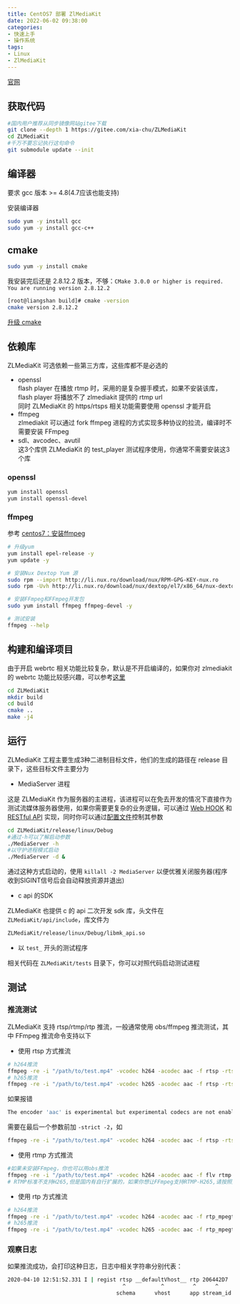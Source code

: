 ```yaml
---
title: CentOS7 部署 ZlMediaKit
date: 2022-06-02 ‏‎09:38:00
categories:
- 快速上手
- 操作系统
tags:
- Linux
- ZlMediaKit
---
```


[官网](https://github.com/ZLMediaKit/ZLMediaKit/wiki/%E5%BF%AB%E9%80%9F%E5%BC%80%E5%A7%8B)

## 获取代码

```bash
#国内用户推荐从同步镜像网站gitee下载 
git clone --depth 1 https://gitee.com/xia-chu/ZLMediaKit
cd ZLMediaKit
#千万不要忘记执行这句命令
git submodule update --init
```

## 编译器

要求 gcc 版本 >= 4.8(4.7应该也能支持)

安装编译器

```bash
sudo yum -y install gcc
sudo yum -y install gcc-c++
```

## cmake

```bash
sudo yum -y install cmake
```

我安装完后还是 2.8.12.2 版本，不够：`CMake 3.0.0 or higher is required. You are running version 2.8.12.2`

```bash
[root@liangshan build]# cmake -version
cmake version 2.8.12.2
```

[升级 cmake](./CentOS7-升级-cmake.md)

## 依赖库

ZLMediaKit 可选依赖一些第三方库，这些库都不是必选的

- openssl  
flash player 在播放 rtmp 时，采用的是复杂握手模式，如果不安装该库，flash player 将播放不了 zlmediakit 提供的 rtmp url  
同时 ZLMediaKit 的 https/rtsps 相关功能需要使用 openssl 才能开启
- ffmpeg  
zlmediakit 可以通过 fork ffmpeg 进程的方式实现多种协议的拉流，编译时不需要安装 FFmpeg
- sdl、avcodec、avutil  
这3个库供 ZLMediaKit 的 test_player 测试程序使用，你通常不需要安装这3个库

### openssl

```bash
yum install openssl
yum install openssl-devel
```

### ffmpeg

参考 [centos7：安装ffmpeg](https://www.jianshu.com/p/7bf6385eee6e)

```bash
# 升级yum
yum install epel-release -y
yum update -y

# 安装Nux Dextop Yum 源
sudo rpm --import http://li.nux.ro/download/nux/RPM-GPG-KEY-nux.ro
sudo rpm -Uvh http://li.nux.ro/download/nux/dextop/el7/x86_64/nux-dextop-release-0-5.el7.nux.noarch.rpm

# 安装FFmpeg和FFmpeg开发包
sudo yum install ffmpeg ffmpeg-devel -y

# 测试安装
ffmpeg --help
```

## 构建和编译项目

由于开启 webrtc 相关功能比较复杂，默认是不开启编译的，如果你对 zlmediakit 的 webrtc 功能比较感兴趣，可以参考[这里](https://github.com/ZLMediaKit/ZLMediaKit/wiki/zlm%E5%90%AF%E7%94%A8webrtc%E7%BC%96%E8%AF%91%E6%8C%87%E5%8D%97)

```bash
cd ZLMediaKit
mkdir build
cd build
cmake ..
make -j4
```

## 运行

ZLMediaKit 工程主要生成3种二进制目标文件，他们的生成的路径在 release 目录下，这些目标文件主要分为

- MediaServer 进程

这是 ZLMediaKit 作为服务器的主进程，该进程可以在免去开发的情况下直接作为测试流媒体服务器使用，如果你需要更复杂的业务逻辑，可以通过 [Web HOOK](https://github.com/zlmediakit/ZLMediaKit/wiki/MediaServer%E6%94%AF%E6%8C%81%E7%9A%84HTTP-HOOK-API) 和 [RESTful API](https://github.com/zlmediakit/ZLMediaKit/wiki/MediaServer%E6%94%AF%E6%8C%81%E7%9A%84HTTP-API) 实现，同时你可以通过[配置文件](https://github.com/zlmediakit/ZLMediaKit/wiki/%E9%85%8D%E7%BD%AE%E6%96%87%E4%BB%B6%E8%AF%A6%E8%A7%A3)控制其参数

```bash
cd ZLMediaKit/release/linux/Debug
#通过-h可以了解启动参数
./MediaServer -h
#以守护进程模式启动
./MediaServer -d &
```

通过这种方式启动的，使用 `killall -2 MediaServer` 以便优雅关闭服务器(程序收到SIGINT信号后会自动释放资源并退出)

- c api 的SDK

ZLMediaKit 也提供 c 的 api 二次开发 sdk 库，头文件在 `ZLMediaKit/api/include`，库文件为

```bash
ZLMediaKit/release/linux/Debug/libmk_api.so
```

- 以 `test_` 开头的测试程序

相关代码在 `ZLMediaKit/tests` 目录下，你可以对照代码启动测试进程

## 测试

### 推流测试

ZLMediaKit 支持 rtsp/rtmp/rtp 推流，一般通常使用 obs/ffmpeg 推流测试，其中 FFmpeg 推流命令支持以下

- 使用 rtsp 方式推流

```bash
# h264推流
ffmpeg -re -i "/path/to/test.mp4" -vcodec h264 -acodec aac -f rtsp -rtsp_transport tcp rtsp://127.0.0.1/live/test
# h265推流
ffmpeg -re -i "/path/to/test.mp4" -vcodec h265 -acodec aac -f rtsp -rtsp_transport tcp rtsp://127.0.0.1/live/test
```

如果报错

```bash
The encoder 'aac' is experimental but experimental codecs are not enabled, add '-strict -2' if you want to use it
```

需要在最后一个参数前加 `-strict -2`，如

```bash
ffmpeg -re -i "/path/to/test.mp4" -vcodec h264 -acodec aac -f rtsp -rtsp_transport tcp -strict -2 rtsp://127.0.0.1/live/test
```

- 使用 rtmp 方式推流

```bash
#如果未安装FFmpeg，你也可以用obs推流
ffmpeg -re -i "/path/to/test.mp4" -vcodec h264 -acodec aac -f flv rtmp://127.0.0.1/live/test
# RTMP标准不支持H265,但是国内有自行扩展的，如果你想让FFmpeg支持RTMP-H265,请按照此文章编译：https://github.com/ksvc/FFmpeg/wiki/hevcpush
```

- 使用 rtp 方式推流

```bash
# h264推流
ffmpeg -re -i "/path/to/test.mp4" -vcodec h264 -acodec aac -f rtp_mpegts rtp://127.0.0.1:10000
# h265推流
ffmpeg -re -i "/path/to/test.mp4" -vcodec h265 -acodec aac -f rtp_mpegts rtp://127.0.0.1:10000
```

### 观察日志

如果推流成功，会打印这种日志，日志中相关字符串分别代表：

```bash
2020-04-10 12:51:52.331 I | regist rtsp __defaultVhost__ rtp 206442D7
                                    ^           ^         ^      ^
                                  schema      vhost      app stream_id
```
